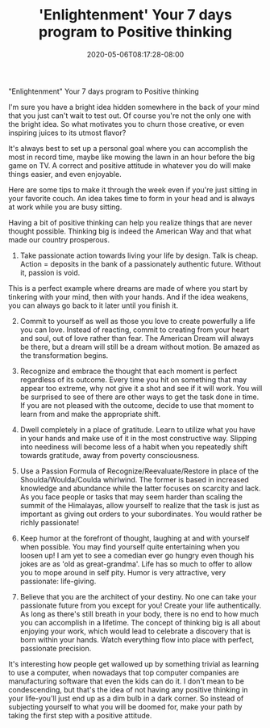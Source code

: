 ﻿---
title: "'Enlightenment' Your 7 days program to Positive thinking"
date: 2020-05-06T08:17:28-08:00
description: "40-ARTICLES Tips for Web Success"
featured_image: "/images/40-ARTICLES.jpg"
tags: ["40 ARTICLES"]
---

"Enlightenment" Your 7 days program to Positive thinking

I'm sure you have a bright idea hidden somewhere in the back of your mind that you just can't wait to test out. Of course you're not the only one with the bright idea. So what motivates you to churn those creative, or even inspiring juices to its utmost flavor?

It's always best to set up a personal goal where you can accomplish the most in record time, maybe like mowing the lawn in an hour before the big game on TV. A correct and positive attitude in whatever you do will make things easier, and even enjoyable.

Here are some tips to make it through the week even if you're just sitting in your favorite couch. An idea takes time to form in your head and is always at work while you are busy sitting.

Having a bit of positive thinking can help you realize things that are never thought possible. Thinking big is indeed the American Way and that what made our country prosperous.

1. Take passionate action towards living your life by design. Talk is cheap. Action = deposits in the bank of a passionately authentic future. Without it, passion is void.

This is a perfect example where dreams are made of where you start by tinkering with your mind, then with your hands. And if the idea weakens, you can always go back to it later until you finish it.

2. Commit to yourself as well as those you love to create powerfully a life you can love. Instead of reacting, commit to creating from your heart and soul, out of love rather than fear. The American Dream will always be there, but a dream will still be a dream without motion. Be amazed as the transformation begins.

3. Recognize and embrace the thought that each moment is perfect regardless of its outcome. Every time you hit on something that may appear too extreme, why not give it a shot and see if it will work. You will be surprised to see of there are other ways to get the task done in time. If you are not pleased with the outcome, decide to use that moment to learn from and make the appropriate shift. 

4. Dwell completely in a place of gratitude. Learn to utilize what you have in your hands and make use of it in the most constructive way. Slipping into neediness will become less of a habit when you repeatedly shift towards gratitude, away from poverty consciousness.

5. Use a Passion Formula of Recognize/Reevaluate/Restore in place of the Shoulda/Woulda/Coulda whirlwind. The former is based in increased knowledge and abundance while the latter focuses on scarcity and lack. As you face people or tasks that may seem harder than scaling the summit of the Himalayas, allow yourself to realize that the task is just as important as giving out orders to your subordinates. You would rather be richly passionate!

6. Keep humor at the forefront of thought, laughing at and with yourself when possible. You may find yourself quite entertaining when you loosen up! I am yet to see a comedian ever go hungry even though his jokes are as 'old as great-grandma'. Life has so much to offer to allow you to mope around in self pity. Humor is very attractive, very passionate: life-giving. 

7. Believe that you are the architect of your destiny. No one can take your passionate future from you except for you! Create your life authentically. As long as there's still breath in your body, there is no end to how much you can accomplish in a lifetime. The concept of thinking big is all about enjoying your work, which would lead to celebrate a discovery that is born within your hands. Watch everything flow into place with perfect, passionate precision. 

It's interesting how people get wallowed up by something trivial as learning to use a computer, when nowadays that top computer companies are manufacturing software that even the kids can do it. I don't mean to be condescending, but that's the idea of not having any positive thinking in your life-you'll just end up as a dim bulb in a dark corner. So instead of subjecting yourself to what you will be doomed for, make your path by taking the first step with a positive attitude.
